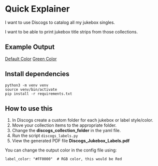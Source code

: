 # Quick Explainer #

I want to use Discogs to catalog all my jukebox singles.

I want to be able to print jukebox title strips from those collections.

## Example Output
[Default Color](examples/example_output_default.pdf)
[Green Color](examples/example_output_green.pdf)

## Install dependencies
```
python3 -m venv venv
source venv/bin/activate
pip install -r requirements.txt
```

## How to use this

1. In Discogs create a custom folder for each jukebox or label style/color.
2. Move your collection items to the appropriate folder.
3. Change the **discogs_collection_folder** in the yaml file.
4. Run the script `discogs_labels.py`
5. View the generated PDF file **Discogs_Jukebox_Labels.pdf**

You can change the output color in the config file using:
```
label_color: "#FF0000"  # RGB color, this would be Red
```
